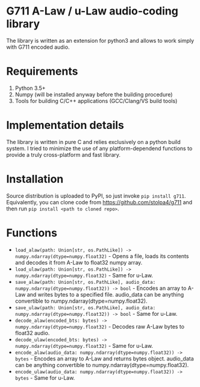 G711 A-Law / u-Law audio-coding library
=======================================

The library is written as an extension for python3 and allows to work simply with G711 encoded audio.

# Requirements
1. Python 3.5+
2. Numpy (will be installed anyway before the building procedure)
3. Tools for building C/C++ applications (GCC/Clang/VS build tools)

# Implementation details
The library is written in pure C and relies exclusively on a python build system. I tried to minimize the use of any platform-dependend functions to provide a truly cross-platform and fast library.

# Installation
Source distribution is uploaded to PyPI, so just invoke `pip install g711`. Equivalently, you can clone code from https://github.com/stolpa4/g711 and then run `pip install <path to cloned repo>`.

# Functions
- `load_alaw(path: Union[str, os.PathLike]) -> numpy.ndarray(dtype=numpy.float32)` - Opens a file, loads its contents and decodes it from A-Law to float32 numpy array.
- `load_ulaw(path: Union[str, os.PathLike]) -> numpy.ndarray(dtype=numpy.float32)` - Same for u-Law.
- `save_alaw(path: Union[str, os.PathLike], audio_data: numpy.ndarray(dtype=numpy.float32)) -> bool` - Encodes an array to A-Law and writes bytes to a specified file. audio_data can be anything convertible to numpy.ndarray(dtype=numpy.float32).
- `save_ulaw(path: Union[str, os.PathLike], audio_data: numpy.ndarray(dtype=numpy.float32)) -> bool` - Same for u-Law.
- `decode_alaw(encoded_bts: bytes) -> numpy.ndarray(dtype=numpy.float32)` - Decodes raw A-Law bytes to float32 audio.
- `decode_ulaw(encoded_bts: bytes) -> numpy.ndarray(dtype=numpy.float32)` - Same for u-Law.
- `encode_alaw(audio_data: numpy.ndarray(dtype=numpy.float32)) -> bytes` - Encodes an array to A-Law and returns bytes object. audio_data can be anything convertible to numpy.ndarray(dtype=numpy.float32).
- `encode_ulaw(audio_data: numpy.ndarray(dtype=numpy.float32)) -> bytes` - Same for u-Law.

